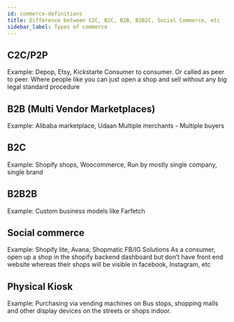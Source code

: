 ```yaml
---
id: commerce-definitions
title: Difference between C2C, B2C, B2B, B2B2C, Social Commerce, etc
sidebar_label: Types of commerce
---
```


## C2C/P2P
Example: Depop, Etsy, Kickstarte
Consumer to consumer. Or called as peer to peer. Where people like you can just open a shop and sell without any big legal standard procedure

## B2B (Multi Vendor Marketplaces)
Example: Alibaba marketplace, Udaan
Multiple merchants - Multiple buyers

## B2C
Example: Shopify shops, Woocommerce, 
Run by mostly single company, single brand


## B2B2B
Example: Custom business models like Farfetch

## Social commerce 
Example: Shopify lite, Avana, Shopmatic FB/IG Solutions
As a consumer, open up a shop in the shopify backend dashboard but don’t have front end website whereas their shops will be visible in facebook, Instagram, etc


## Physical Kiosk
Example: Purchasing via vending machines on Bus stops, shopping malls and other display devices on the streets or shops indoor. 


